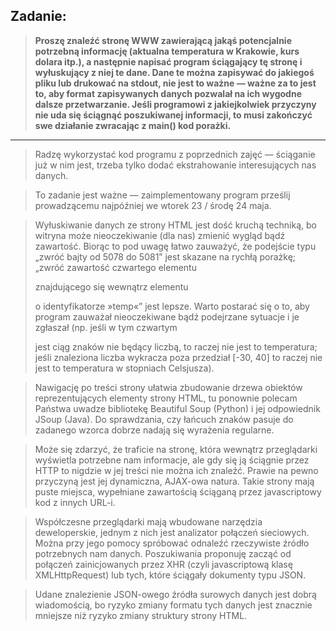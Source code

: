 ## Zadanie:

> **Proszę znaleźć stronę WWW zawierającą jakąś potencjalnie potrzebną informację (aktualna temperatura w Krakowie, kurs dolara itp.), a następnie napisać program ściągający tę stronę i wyłuskujący z niej te dane. 
> Dane te można zapisywać do jakiegoś pliku lub drukować na stdout, nie jest to ważne — ważne za to jest to, aby format 
> zapisywanych danych pozwalał na ich wygodne dalsze przetwarzanie. Jeśli programowi z jakiejkolwiek przyczyny nie uda się 
> ściągnąć poszukiwanej informacji, to musi zakończyć swe działanie zwracając z main() kod porażki.**
---
> Radzę wykorzystać kod programu z poprzednich zajęć — ściąganie już w nim jest, trzeba tylko dodać ekstrahowanie interesujących 
> nas danych.

> To zadanie jest ważne — zaimplementowany program prześlij prowadzącemu najpóźniej we wtorek 23 / środę 24 maja.

> Wyłuskiwanie danych ze strony HTML jest dość kruchą techniką, bo witryna może nieoczekiwanie (dla nas) zmienić wygląd 
> bądź zawartość. Biorąc to pod uwagę łatwo zauważyć, że podejście typu „zwróć bajty od 5078 do 5081” jest skazane na 
> rychłą porażkę; „zwróć zawartość czwartego elementu <p> znajdującego się wewnątrz elementu <div> o identyfikatorze »temp«” 
> jest lepsze. Warto postarać się o to, aby program zauważał nieoczekiwane bądź podejrzane sytuacje i je zgłaszał 
> (np. jeśli w tym czwartym <p> jest ciąg znaków nie będący liczbą, to raczej nie jest to temperatura; jeśli znaleziona
> liczba wykracza poza przedział [-30, 40] to raczej nie jest to temperatura w stopniach Celsjusza).

> Nawigację po treści strony ułatwia zbudowanie drzewa obiektów reprezentujących elementy strony HTML, tu ponownie polecam 
> Państwa uwadze bibliotekę Beautiful Soup (Python) i jej odpowiednik JSoup (Java). Do sprawdzania, czy łańcuch znaków pasuje 
> do zadanego wzorca dobrze nadają się wyrażenia regularne.

> Może się zdarzyć, że traficie na stronę, która wewnątrz przeglądarki wyświetla potrzebne nam informacje, ale gdy się ją 
> ściągnie przez HTTP to nigdzie w jej treści nie można ich znaleźć. Prawie na pewno przyczyną jest jej dynamiczna, AJAX-owa
> natura. Takie strony mają puste miejsca, wypełniane zawartością ściąganą przez javascriptowy kod z innych URL-i.

> Współczesne przeglądarki mają wbudowane narzędzia deweloperskie, jednym z nich jest analizator połączeń sieciowych. Można
> przy jego pomocy spróbować odnaleźć rzeczywiste źródło potrzebnych nam danych. Poszukiwania proponuję zacząć od połączeń 
> zainicjowanych przez XHR (czyli javascriptową klasę XMLHttpRequest) lub tych, które ściągały dokumenty typu JSON.

> Udane znalezienie JSON-owego źródła surowych danych jest dobrą wiadomością, bo ryzyko zmiany formatu tych danych jest
> znacznie mniejsze niż ryzyko zmiany struktury strony HTML.